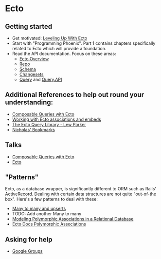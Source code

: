 # Ecto

## Getting started

- Get motivated: [Leveling Up With Ecto](https://www.youtube.com/watch?v=QE7bpqpDoKo)
- Start with "Programming Phoenix". Part 1 contains chapters specifically related to Ecto which will provide a foundation.
- Read the API documentation. Focus on these areas:
  - [Ecto Overview](https://hexdocs.pm/ecto/2.0.0-beta.2/Ecto.html)
  - [Repo](https://hexdocs.pm/ecto/2.0.0-beta.2/Ecto.Repo.html)
  - [Schema](https://hexdocs.pm/ecto/2.0.0-beta.2/Ecto.Schema.html)
  - [Changesets](https://hexdocs.pm/ecto/2.0.0-beta.2/Ecto.Changeset.html)
  - [Query](https://hexdocs.pm/ecto/2.0.0-beta.2/Ecto.Query.html) and [Query.API](https://hexdocs.pm/ecto/2.0.0-beta.2/Ecto.Query.API.html)

## Additional References to help out round your understanding:

- [Composable Queries with Ecto](https://blog.drewolson.org/composable-queries-ecto/)
- [Working with Ecto associations and embeds](http://blog.plataformatec.com.br/2015/08/working-with-ecto-associations-and-embeds/)
- [The Ecto Query Library - Lew Parker](http://www.glydergun.com/the-ecto-query-library/)
- [Nicholas' Bookmarks](https://pinboard.in/u:nicholasjhenry/t:ecto/)

## Talks

- [Composable Queries with Ecto](http://confreaks.tv/videos/elixirconf2015-composable-queries-with-ecto)
- [Ecto](http://confreaks.tv/videos/elixirconfeu2015-ecto)

## "Patterns"

Ecto, as a database wrapper, is significantly different to ORM such as Rails' ActiveRecord. Dealing with certain data structures are not quite "out-of-the box". Here's a few patterns to deal with these:

- [Many to many and upserts](http://blog.plataformatec.com.br/2016/12/many-to-many-and-upserts/)
- TODO: Add another Many to many
- [Modeling Polymorphic Associations in a Relational Database](https://hashrocket.com/blog/posts/modeling-polymorphic-associations-in-a-relational-database)
- [Ecto Docs Polymorphic Associations](https://hexdocs.pm/ecto/Ecto.Schema.html#belongs_to/3-polymorphic-associations)

## Asking for help

- [Google Groups](https://groups.google.com/forum/#!forum/elixir-ecto)
